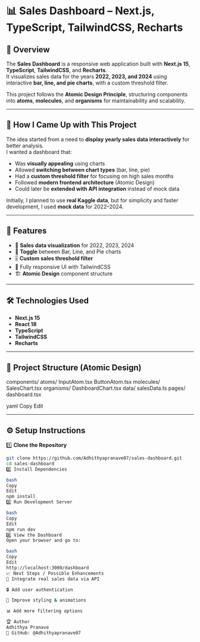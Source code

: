 # 📊 Sales Dashboard – Next.js, TypeScript, TailwindCSS, Recharts

## 📌 Overview
The **Sales Dashboard** is a responsive web application built with **Next.js 15**, **TypeScript**, **TailwindCSS**, and **Recharts**.  
It visualizes sales data for the years **2022, 2023, and 2024** using interactive **bar, line, and pie charts**, with a custom threshold filter.

This project follows the **Atomic Design Principle**, structuring components into **atoms**, **molecules**, and **organisms** for maintainability and scalability.

---

## 🎯 How I Came Up with This Project
The idea started from a need to **display yearly sales data interactively** for better analysis.  
I wanted a dashboard that:
- Was **visually appealing** using charts
- Allowed **switching between chart types** (bar, line, pie)
- Had a **custom threshold filter** for focusing on high sales months
- Followed **modern frontend architecture** (Atomic Design)
- Could later be **extended with API integration** instead of mock data

Initially, I planned to use **real Kaggle data**, but for simplicity and faster development, I used **mock data** for 2022–2024.

---

## 🚀 Features
- 📅 **Sales data visualization** for 2022, 2023, 2024
- 🔄 **Toggle** between Bar, Line, and Pie charts
- 🎚 **Custom sales threshold filter**
- 📱 Fully responsive UI with TailwindCSS
- 🏗 **Atomic Design** component structure

---

## 🛠 Technologies Used
- **Next.js 15**
- **React 18**
- **TypeScript**
- **TailwindCSS**
- **Recharts**

---

## 📂 Project Structure (Atomic Design)
components/
atoms/
InputAtom.tsx
ButtonAtom.tsx
molecules/
SalesChart.tsx
organisms/
DashboardChart.tsx
data/
salesData.ts
pages/
dashboard.tsx

yaml
Copy
Edit

---

## ⚙️ Setup Instructions

1️⃣ **Clone the Repository**
```bash
git clone https://github.com/Adhithyapranave07/sales-dashboard.git
cd sales-dashboard
2️⃣ Install Dependencies

bash
Copy
Edit
npm install
3️⃣ Run Development Server

bash
Copy
Edit
npm run dev
4️⃣ View the Dashboard
Open your browser and go to:

bash
Copy
Edit
http://localhost:3000/dashboard
📈 Next Steps / Possible Enhancements
🔗 Integrate real sales data via API

🔒 Add user authentication

🎨 Improve styling & animations

📊 Add more filtering options

🏆 Author
Adhithya Pranave
💼 GitHub: @Adhithyapranave07
